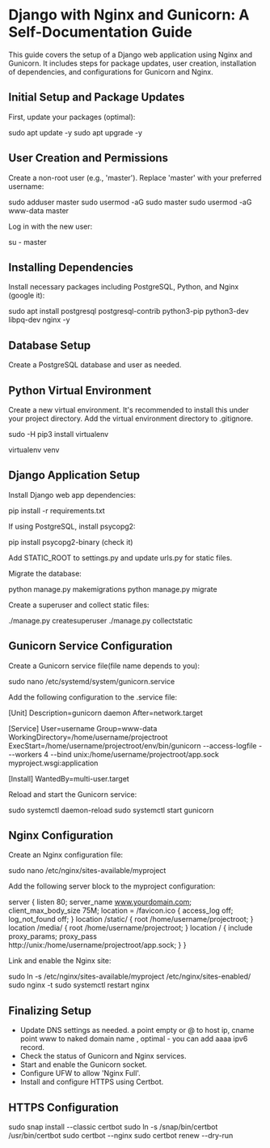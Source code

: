 # Django with Nginx and Gunicorn: A Self-Documentation Guide

This guide covers the setup of a Django web application using Nginx and Gunicorn. It includes steps for package updates, user creation, installation of dependencies, and configurations for Gunicorn and Nginx.

## Initial Setup and Package Updates

First, update your packages (optimal):

sudo apt update -y
sudo apt upgrade -y

## User Creation and Permissions

Create a non-root user (e.g., 'master'). Replace 'master' with your preferred username:

sudo adduser master
sudo usermod -aG sudo master
sudo usermod -aG www-data master

Log in with the new user:

su - master

## Installing Dependencies

Install necessary packages including PostgreSQL, Python, and Nginx (google it):

sudo apt install postgresql postgresql-contrib python3-pip python3-dev libpq-dev nginx -y

## Database Setup

Create a PostgreSQL database and user as needed.

## Python Virtual Environment

Create a new virtual environment. It's recommended to install this under your project directory. Add the virtual environment directory to .gitignore.

sudo -H pip3 install virtualenv

virtualenv venv

## Django Application Setup

Install Django web app dependencies:

pip install -r requirements.txt

If using PostgreSQL, install psycopg2:

pip install psycopg2-binary (check it)

Add STATIC_ROOT to settings.py and update urls.py for static files.

Migrate the database:

python manage.py makemigrations
python manage.py migrate

Create a superuser and collect static files:

./manage.py createsuperuser
./manage.py collectstatic

## Gunicorn Service Configuration

Create a Gunicorn service file(file name depends to you):

sudo nano /etc/systemd/system/gunicorn.service

Add the following configuration to the .service file:

[Unit]
Description=gunicorn daemon
After=network.target

[Service]
User=username
Group=www-data
WorkingDirectory=/home/username/projectroot
ExecStart=/home/username/projectroot/env/bin/gunicorn --access-logfile - --workers 4 --bind unix:/home/username/projectroot/app.sock myproject.wsgi:application

[Install]
WantedBy=multi-user.target

Reload and start the Gunicorn service:

sudo systemctl daemon-reload
sudo systemctl start gunicorn

## Nginx Configuration

Create an Nginx configuration file:

sudo nano /etc/nginx/sites-available/myproject

Add the following server block to the myproject configuration:

server {
    listen 80;
    server_name www.yourdomain.com;
    client_max_body_size 75M; 
    location = /favicon.ico { access_log off; log_not_found off; }
    location /static/ {
        root /home/username/projectroot;
    }
    location /media/ {
        root /home/username/projectroot;
    }
    location / {
        include proxy_params;
        proxy_pass http://unix:/home/username/projectroot/app.sock;
    }
}

Link and enable the Nginx site:

sudo ln -s /etc/nginx/sites-available/myproject /etc/nginx/sites-enabled/
sudo nginx -t
sudo systemctl restart nginx

## Finalizing Setup

- Update DNS settings as needed. a point empty or @ to host ip, cname point www to naked domain name , optimal -  you can add aaaa ipv6 record.
- Check the status of Gunicorn and Nginx services.
- Start and enable the Gunicorn socket.
- Configure UFW to allow 'Nginx Full'.
- Install and configure HTTPS using Certbot.

## HTTPS Configuration

sudo snap install --classic certbot
sudo ln -s /snap/bin/certbot /usr/bin/certbot
sudo certbot --nginx
sudo certbot renew --dry-run
